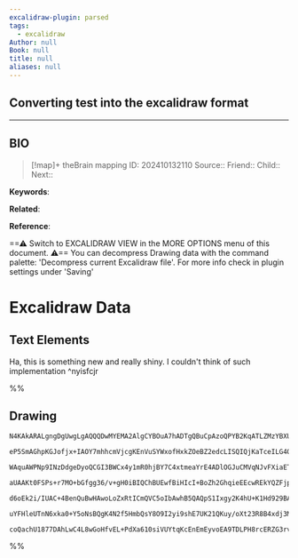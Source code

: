 ```yaml
---
excalidraw-plugin: parsed
tags:
  - excalidraw
Author: null
Book: null
title: null
aliases: null
---
```


## Converting test into the excalidraw format

***
## BIO
> [!map]+ theBrain mapping
> ID:  202410132110
> Source::
> Friend::
> Child::
> Next::

**Keywords**:

**Related**:

**Reference**: 

==⚠  Switch to EXCALIDRAW VIEW in the MORE OPTIONS menu of this document. ⚠== You can decompress Drawing data with the command palette: 'Decompress current Excalidraw file'. For more info check in plugin settings under 'Saving'


# Excalidraw Data
## Text Elements
Ha, this is something new and really shiny.
I couldn't think of such implementation ^nyisfcjr

%%
## Drawing
```compressed-json
N4KAkARALgngDgUwgLgAQQQDwMYEMA2AlgCYBOuA7hADTgQBuCpAzoQPYB2KqATLZMzYBXUtiRoIACyhQ4zZAHoFAc0JRJQgEYA6bGwC2CgF7N6hbEcK4OCtptbErHALRY8RMpWdx8Q1TdIEfARcZgRmBShcZQUebQBWbQBGGjoghH0EDihmbgBtcDBQMBKIEm4IDhhCZgAzbAArUlSSyFhECqgsKBbSzG5nHgBmADZtAE4AFiSkkZ4kgAZxoYB2

eP5SmAGhpKGJofjx+IAOY7mhhcmVjcgKEnVuSYWxofHxkZOeBZ2edcLISQIQjKaTceILG4QazKYLcCH/CDMKCkNgAawQAGE2Pg2M0JABiJIIIlE3qQTS4bCo5QooQcYhYnF49DI6zMOC4QLZMkQWqEfD4ADKsFhEkEHh5SJR6IA6vdJNw+AipWiEMKYKL0OLypDaSCOOFcmgkpC2BzsGotsaFvDWhAacI4ABJYhG1B5AC6kNq5EyLu4HCEAshhHp

WAquAWPNp9INzDdgeDyoQCGI3BWCx4y1mR0hjBY7C4xtmeaYrE4ADlOGJuCMVqNJvFXiaETUACLpLpptC1AhhSGaYT0gCiwUy2QTQfwkKEcGIuC73CSKx4p0mQyecxGLbtRA4qIDU8hOKpqe4vfw/YRXUwPQkAAlcNRUOoaqg34JMq+OMpUAaKKg1jEKggQEPgMCoMwkihjA2gADocE6qB6EGxAcAA5FAL7QfuqBsLUkFCNgkjvvoPgZFkURQIW0

aUAAKt0FSPs+r7MO+bGfgg36/v+gH0iBIQChBUEwfBiHIcI+BoZh2GhqieEEcwREkYQZFjpRC40d6nBQIKhBGOIvC2qUtQ6QAYrg+j8laqB/HaN5QAAgkQyhFugwS1D0pakNR7jOcCbnQGaPJ6NkuChkw/poIm04IriwKhgQDG3kxT6yWxH4GFxOE8QgAFAQJYHCThsEIUhKFSRhWHfvJ+GEcRpHkeOVFaQiuBCFAbAAErhPphnIkICDHhF95AiC

d6oEk2i/IUAC+4BenQuBwHAwoLoZxRtICmQVC5oIbAwhB5QAQpS1Ixgy2K4hU+K1Hd929BA2AiFyUBOl0+jCtKmJXcyECEsSgOPc9pCve9GSnVSDp0pdTKdOQHDspylHAy9lHg/oZn8kKIqGYi2I6oUT1o9kGNfaqcrEA8aBKqUINgx95Pouqmr4xKB30+jH1dcI+qGkuHMk29H0APLmpaS42oLoNcxkZnmZZ1lgtLDNyzpekGYqxnEzLpMfclTk

uYFHleUTnN6xka0+Y5oNsBQgK4N2f5HmbQsY8O9I2yi9shE7UK21QKuy/oXt23R8B4xdj3MNgKICgAGtwxyTMc01vPEIwLPEkwjMcawHTHcf4AAmrWSzaCsKwjKMKxJHndmQEYbAGNwm2QPQBCDUuc1Bxb+g8zDcZuhAUcHTSJAa4ZXxj6QE9dHAytE+PxAALJsMQCAe7gmjBE7F5XqUy+MtdaBtxAx3Yn7pDKBSAAU8zXLwy7Pg/z4LAkACUPI9

coQachU1877DAhLwC4L8wGoHfvEL+PdXa610siVUYtqKcEnEmEyvoEA9TDLPH8rcERZG3rvbgA0hoImwEQBeaBSGQg4JZfqpBBqmg6nuBhg1YGlDsA0BA2AciCjoXANeG8t47zPD2PsZDSiUmoowOizd8D4PshHCoYRgi8NanaZ6SIDDhw6NFF2u42Cnj3hI48oQnLqNkfIw8Ao5rgFmvwXk/Jwit3mrNIAA
```
%%
